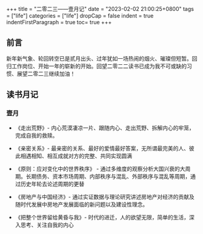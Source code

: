 +++
title = "二零二三——壹月记"
date = "2023-02-02 21:00:25+0800"
tags = ["life"]
categories = ["life"]
dropCap = false
indent = true
indentFirstParagraph = true
toc= true
+++


<!-- //框架 
-- 回顾二零二三 
-->

## 前言
新年新气象、轮回转空已是贰月出头、过年犹如一场热闹的烟火、璀璨但短暂。回归工作岗位、开始一年的崭新的开始。回望二零二二读书已成为我不可或缺的习惯、展望二零二三继续加油！

## 读书月记

### 壹月

- 《走出荒野》- 内心荒漠凄凉一片、跟随内心、走出荒野、拆解内心的牢笼，完成自我的救赎。

- 《亲密关系》- 最亲密的关系、最好的爱情最好答案，无所谓最完美的人、彼此相遇相知、相互成就对方的完整、共同实现圆满

- 《原则：应对变化中的世界秩序》 - 通过多维度的观察分析大国兴衰的大周期。长期债务、资本市场周期、内部秩序与混乱、外部秩序与混乱等周期，通过历史年轮去论述周期的更替

- 《房地产与中国经济》- 通过实证数据与理论研究讲述房地产对经济的贡献及随时代发展中房地产发展面临的新问题以及建设性理念。

- 《把整个世界留给黄昏与我》- 时代的进迁，人的欲望无限，简单的生活，深入思考、关注自我的内心



